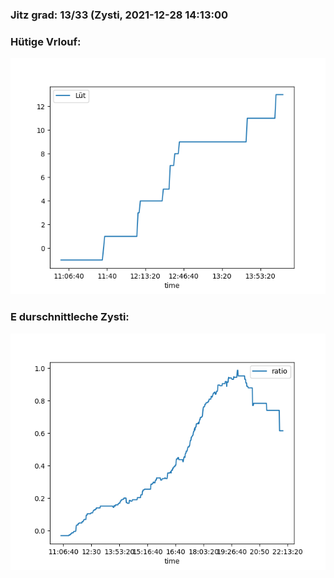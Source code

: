 ### Jitz grad: 13/33 (Zysti, 2021-12-28 14:13:00

### Hütige Vrlouf:
![Graph](Today.png)

### E durschnittleche Zysti:
![Graph](Zysti.png)